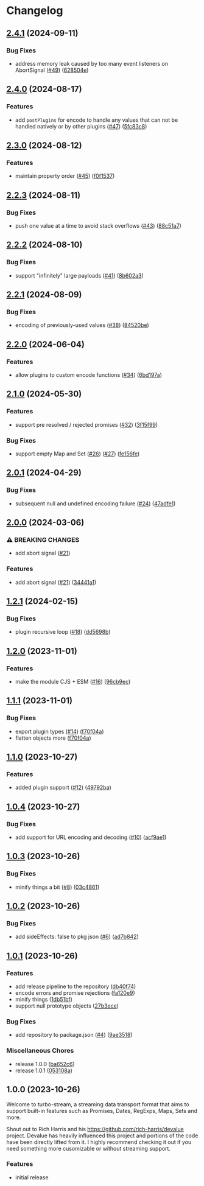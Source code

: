 # Changelog

## [2.4.1](https://github.com/jacob-ebey/turbo-stream/compare/v2.4.0...v2.4.1) (2024-09-11)


### Bug Fixes

* address memory leak caused by too many event listeners on AbortSignal ([#49](https://github.com/jacob-ebey/turbo-stream/issues/49)) ([628504e](https://github.com/jacob-ebey/turbo-stream/commit/628504e1b344b6f6e5fdcfb0258524a518c13505))

## [2.4.0](https://github.com/jacob-ebey/turbo-stream/compare/v2.3.0...v2.4.0) (2024-08-17)


### Features

* add `postPlugins` for encode to handle any values that can not be handled natively or by other plugins ([#47](https://github.com/jacob-ebey/turbo-stream/issues/47)) ([5fc83c8](https://github.com/jacob-ebey/turbo-stream/commit/5fc83c8bb32407ec44767e55f6cecb950dc5b0e1))

## [2.3.0](https://github.com/jacob-ebey/turbo-stream/compare/v2.2.3...v2.3.0) (2024-08-12)


### Features

* maintain property order ([#45](https://github.com/jacob-ebey/turbo-stream/issues/45)) ([f0f1537](https://github.com/jacob-ebey/turbo-stream/commit/f0f1537315bd25793ad8ebc749e95c7ad2dd1fa4))

## [2.2.3](https://github.com/jacob-ebey/turbo-stream/compare/v2.2.2...v2.2.3) (2024-08-11)


### Bug Fixes

* push one value at a time to avoid stack overflows ([#43](https://github.com/jacob-ebey/turbo-stream/issues/43)) ([88c51a7](https://github.com/jacob-ebey/turbo-stream/commit/88c51a7f4a1803c12570bf325fdfc8ec9578e3f5))

## [2.2.2](https://github.com/jacob-ebey/turbo-stream/compare/v2.2.1...v2.2.2) (2024-08-10)


### Bug Fixes

* support "infinitely" large payloads ([#41](https://github.com/jacob-ebey/turbo-stream/issues/41)) ([8b602a3](https://github.com/jacob-ebey/turbo-stream/commit/8b602a33f15a914bba833123a32fcc6001ce846a))

## [2.2.1](https://github.com/jacob-ebey/turbo-stream/compare/v2.2.0...v2.2.1) (2024-08-09)


### Bug Fixes

* encoding of previously-used values ([#38](https://github.com/jacob-ebey/turbo-stream/issues/38)) ([84520be](https://github.com/jacob-ebey/turbo-stream/commit/84520be9a84223ee74dc49e32f3c5fe047c5eb78))

## [2.2.0](https://github.com/jacob-ebey/turbo-stream/compare/v2.1.0...v2.2.0) (2024-06-04)


### Features

* allow plugins to custom encode functions ([#34](https://github.com/jacob-ebey/turbo-stream/issues/34)) ([6bd197a](https://github.com/jacob-ebey/turbo-stream/commit/6bd197a258fa188c8ea4f8232531bf10f56c5d8d))

## [2.1.0](https://github.com/jacob-ebey/turbo-stream/compare/v2.0.1...v2.1.0) (2024-05-30)


### Features

* support pre resolved / rejected promises ([#32](https://github.com/jacob-ebey/turbo-stream/issues/32)) ([3f15f99](https://github.com/jacob-ebey/turbo-stream/commit/3f15f9917222878b8b8df6bcc687e2d2d63ccfd2))


### Bug Fixes

* support empty Map and Set ([#26](https://github.com/jacob-ebey/turbo-stream/issues/26)) ([#27](https://github.com/jacob-ebey/turbo-stream/issues/27)) ([fe156fe](https://github.com/jacob-ebey/turbo-stream/commit/fe156fe61612d968abe60448f0882e1490354278))

## [2.0.1](https://github.com/jacob-ebey/turbo-stream/compare/v2.0.0...v2.0.1) (2024-04-29)


### Bug Fixes

* subsequent null and undefined encoding failure ([#24](https://github.com/jacob-ebey/turbo-stream/issues/24)) ([47adfe1](https://github.com/jacob-ebey/turbo-stream/commit/47adfe1ad73b0486045bec338cc7405605bf645f))

## [2.0.0](https://github.com/jacob-ebey/turbo-stream/compare/v1.2.1...v2.0.0) (2024-03-06)


### ⚠ BREAKING CHANGES

* add abort signal ([#21](https://github.com/jacob-ebey/turbo-stream/issues/21))

### Features

* add abort signal ([#21](https://github.com/jacob-ebey/turbo-stream/issues/21)) ([34441a1](https://github.com/jacob-ebey/turbo-stream/commit/34441a1f6c405e9e27f3538764e45072e06fd6bf))

## [1.2.1](https://github.com/jacob-ebey/turbo-stream/compare/v1.2.0...v1.2.1) (2024-02-15)


### Bug Fixes

* plugin recursive loop ([#18](https://github.com/jacob-ebey/turbo-stream/issues/18)) ([dd5698b](https://github.com/jacob-ebey/turbo-stream/pull/18/commits/dd5698b15250a14cfd503d7948e26d562d7933d0))

## [1.2.0](https://github.com/jacob-ebey/turbo-stream/compare/v1.1.1...v1.2.0) (2023-11-01)


### Features

* make the module CJS + ESM ([#16](https://github.com/jacob-ebey/turbo-stream/issues/16)) ([96cb9ec](https://github.com/jacob-ebey/turbo-stream/commit/96cb9ec95a9ad62deda9117a22edf73db4408359))

## [1.1.1](https://github.com/jacob-ebey/turbo-stream/compare/v1.1.0...v1.1.1) (2023-11-01)


### Bug Fixes

* export plugin types ([#14](https://github.com/jacob-ebey/turbo-stream/issues/14)) ([f70f04a](https://github.com/jacob-ebey/turbo-stream/commit/f70f04a51e0296b70589469fdb20a1415cf00923))
* flatten objects more ([f70f04a](https://github.com/jacob-ebey/turbo-stream/commit/f70f04a51e0296b70589469fdb20a1415cf00923))

## [1.1.0](https://github.com/jacob-ebey/turbo-stream/compare/v1.0.4...v1.1.0) (2023-10-27)


### Features

* added plugin support ([#12](https://github.com/jacob-ebey/turbo-stream/issues/12)) ([49792ba](https://github.com/jacob-ebey/turbo-stream/commit/49792ba6161128f9f93bdc4237e9a0a59da1b5dd))

## [1.0.4](https://github.com/jacob-ebey/turbo-stream/compare/v1.0.3...v1.0.4) (2023-10-27)


### Bug Fixes

* add support for URL encoding and decoding ([#10](https://github.com/jacob-ebey/turbo-stream/issues/10)) ([acf9ae1](https://github.com/jacob-ebey/turbo-stream/commit/acf9ae1a2274a9289b4cf8962a9909e22abfbbe7))

## [1.0.3](https://github.com/jacob-ebey/turbo-stream/compare/v1.0.2...v1.0.3) (2023-10-26)


### Bug Fixes

* minify things a bit ([#8](https://github.com/jacob-ebey/turbo-stream/issues/8)) ([03c4861](https://github.com/jacob-ebey/turbo-stream/commit/03c4861c5713e26a5641cdd2d6db888711d3f963))

## [1.0.2](https://github.com/jacob-ebey/turbo-stream/compare/v1.0.1...v1.0.2) (2023-10-26)


### Bug Fixes

* add sideEffects: false to pkg json ([#6](https://github.com/jacob-ebey/turbo-stream/issues/6)) ([ad7b842](https://github.com/jacob-ebey/turbo-stream/commit/ad7b842fcfef7e002fec5e42124b48eeeb8113cf))

## [1.0.1](https://github.com/jacob-ebey/turbo-stream/compare/v1.0.0...v1.0.1) (2023-10-26)


### Features

* add release pipeline to the repository ([db40f74](https://github.com/jacob-ebey/turbo-stream/commit/db40f74585a5c412dbefbe97cda725b6718bb502))
* encode errors and promise rejections ([fa120e9](https://github.com/jacob-ebey/turbo-stream/commit/fa120e9e4f6828b5ff3ad909064d2ae43e95f32a))
* minify things ([1db51bf](https://github.com/jacob-ebey/turbo-stream/commit/1db51bf8ecf3e854fd5b49b1afe44627a965bdac))
* support null prototype objects ([27b3ece](https://github.com/jacob-ebey/turbo-stream/commit/27b3ece14d8f58c56b44a187851848f716de3876))


### Bug Fixes

* add repository to package.json ([#4](https://github.com/jacob-ebey/turbo-stream/issues/4)) ([9ae3518](https://github.com/jacob-ebey/turbo-stream/commit/9ae35180da01025e6dbaf1d3e16d1c10cc9ab043))


### Miscellaneous Chores

* release 1.0.0 ([ba652c6](https://github.com/jacob-ebey/turbo-stream/commit/ba652c6d91fdaa1c3cbc1c06800703c308fe77a4))
* release 1.0.1 ([053108a](https://github.com/jacob-ebey/turbo-stream/commit/053108a6e02f1263b0c580f572c082758451a9f9))

## 1.0.0 (2023-10-26)

Welcome to turbo-stream, a streaming data transport format that aims to support built-in features such as Promises, Dates, RegExps, Maps, Sets and more.

Shout out to Rich Harris and his https://github.com/rich-harris/devalue project. Devalue has heavily influenced this project and portions
of the code have been directly lifted from it. I highly recommend checking it out if you need something more cusomizable or without streaming support.

### Features

* initial release
